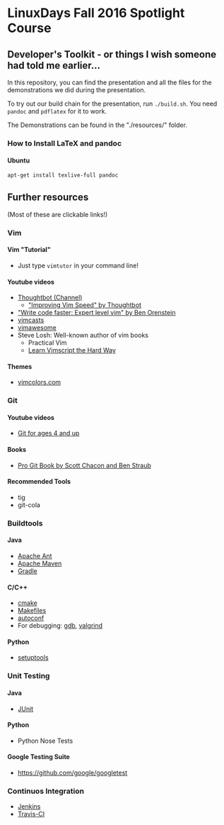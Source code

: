 # LinuxDays Fall 2016 Spotlight Course
## Developer's Toolkit - or things I wish someone had told me earlier...

In this repository, you can find the presentation and all the files for the demonstrations we did during the presentation.

To try out our build chain for the presentation, run `./build.sh`. You need `pandoc` and `pdflatex` for it to work. 

The Demonstrations can be found in the "./resources/" folder. 

### How to Install LaTeX and pandoc

#### Ubuntu

~~~sh
apt-get install texlive-full pandoc
~~~

## Further resources

(Most of these are clickable links!)

### Vim

#### Vim "Tutorial"

- Just type `vimtutor` in your command line!

#### Youtube videos

- [Thoughtbot (Channel)](https://www.youtube.com/user/ThoughtbotVideo)
    - ["Improving Vim Speed" by Thoughtbot](https://www.youtube.com/watch?v=OnUiHLYZgaA)
- ["Write code faster: Expert level vim" by Ben Orenstein](https://www.youtube.com/watch?v=SkdrYWhh-8s)
- [vimcasts](http://vimcasts.org/)
- [vimawesome](http://vimawesome.com/)
- Steve Losh: Well-known author of vim books
    - Practical Vim
    - [Learn Vimscript the Hard Way](http://learnvimscriptthehardway.stevelosh.com/)

#### Themes

- [vimcolors.com](http://vimcolors.com/)

### Git

#### Youtube videos

- [Git for ages 4 and up](https://www.youtube.com/watch?v=1ffBJ4sVUb4)

#### Books

- [Pro Git Book by Scott Chacon and Ben Straub](https://git-scm.com/book/en/v2)

#### Recommended Tools

- tig
- git-cola

### Buildtools

#### Java

- [Apache Ant](https://ant.apache.org/)
- [Apache Maven](https://maven.apache.org/)
- [Gradle](https://gradle.org/)

#### C/C++

- [cmake](https://cmake.org/)
- [Makefiles](https://en.wikipedia.org/wiki/Makefile)
- [autoconf](https://www.gnu.org/software/autoconf/manual/autoconf.html)
- For debugging: [gdb](https://www.gnu.org/software/gdb/), [valgrind](http://valgrind.org/)

#### Python

- [setuptools](https://setuptools.readthedocs.io/en/latest/)

### Unit Testing

#### Java

- [JUnit](http://junit.org/junit4/)

#### Python

- Python Nose Tests


#### Google Testing Suite

- https://github.com/google/googletest

### Continuos Integration

- [Jenkins](https://jenkins.io/index.html)
- [Travis-CI](https://travis-ci.org/)
